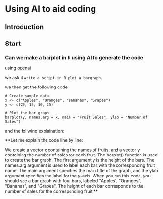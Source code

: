 # Using AI to aid coding

## Introduction

## Start

### Can we make a barplot in R using AI to generate the code

using [openai](https://chat.openai.com/chat)

we ask it `write a script in R plot a bargraph`.

we then get the following code

```
# Create sample data
x <- c("Apples", "Oranges", "Bananas", "Grapes")
y <- c(20, 15, 10, 25)

# Plot the bar graph
barplot(y, names.arg = x, main = "Fruit Sales", ylab = "Number of Sales")
```
and the follwing explaination:

**Let me explain the code line by line:

We create a vector x containing the names of fruits, and a vector y containing the number of sales for each fruit.
The barplot() function is used to create the bar graph. The first argument y is the height of the bars. The names.arg argument is used to label each bar with the corresponding fruit name. The main argument specifies the main title of the graph, and the ylab argument specifies the label for the y-axis.
When you run this code, you should see a bar graph with four bars, labeled "Apples", "Oranges", "Bananas", and "Grapes". The height of each bar corresponds to the number of sales for the corresponding fruit.**
